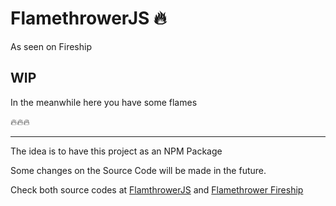 # FlamethrowerJS 🔥

As seen on Fireship

## WIP

In the meanwhile here you have some flames

🔥🔥🔥

---

The idea is to have this project as an NPM Package

Some changes on the Source Code will be made in the future.

Check both source codes at
[FlamthrowerJS](https://github.com/MrAmericanMike/flamethrowerjs) and
[Flamethrower Fireship](https://github.com/fireship-io/flamethrower)
